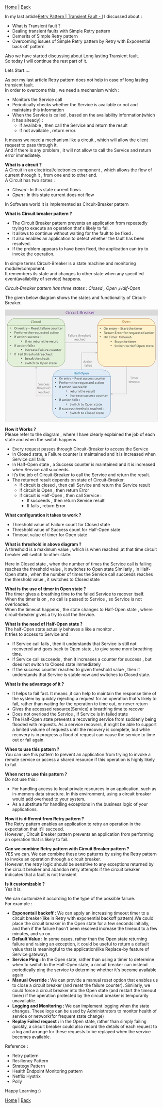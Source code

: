 [Home](https://debbiswal.github.io/Articles) \| [Back](https://debbiswal.github.io/Articles/#api-gateway)

In my last article[Retry Pattern | Transient Fault - I](../Art-2/TransientFault-I.html)  I discussed about :  
* What is Transient fault ?  
* Dealing transient faults with Simple Retry pattern  
* Demerits of Simple Retry pattern  
* Overcoming issues of Simple Retry pattern by Retry with Exponential back off pattern  

Also we have started discussing about Long lasting Transient fault.  
So today I will continue the rest part of it.  

Lets Start…..

As per my last article Retry pattern does not help in case of long lasting transient fault.  
In order to overcome this , we need a mechanism which :  
* Monitors the Service call
* Periodically checks whether the Service is available or not and maintains this information
* When the Service is called , based on the availability information(which it has already) :
  * If available , then call the Service and return the result
  * If not available , return error.

It means we need a mechanism like a circuit , which will allow the client request to pass through it.  
And if there is any problem , it will not allow to call the Service and return error immediately.  

**What is a circuit ?**  
A Circuit in an electrical/electronics component , which allows the flow of current through it , from one end to other end.  
A Circuit has two states :  
* *Closed* : In this state current flows  
* *Open* : In this state current does not flow  

In Software world it is implemented as Circuit-Breaker pattern  

**What is Circuit breaker pattern ?**   
* The Circuit Breaker pattern prevents an application from repeatedly trying to execute an operation that's likely to fail.  
* It allows to continue without waiting for the fault to be fixed .  
* It also enables an application to detect whether the fault has been resolved.   
* If the problem appears to have been fixed, the application can try to invoke the operation.  

In simple terms Circuit-Breaker is a state machine and monitoring module/component.  
It remembers its state and changes to other state when any specified event(availability of service) happens.  

*Circuit-Breaker pattern has three states : Closed , Open ,Half-Open*  

The given below diagram shows the states and functionality of Circuit-Breaker.  

![Circuit Breaker Pattern](images/circuitbreaker.png)  

**How it Works ?**  
Please refer to the diagram , where I have clearly explained the job of each state and when the switch happens.  

* Every request passes through Circuit-Breaker to access the Service  
* In Closed state, a Failure counter is maintained and it is increased when Service call fails  
* In Half-Open state , a Success counter is maintained and it is increased when Service call succeeds.  
* It’s the job of Circuit-Breaker to call the Service and return the result.  
* The returned result depends on state of Circuit-Breaker.  
  * If circuit is closed , then call Service and return the Service result  
  * If circuit is Open , then return Error  
  * If circuit is Half-Open , then call Service :  
    * If succeeds , then return Service result
    * If fails , return Error

**What configuration it takes to work ?**  
* Threshold value of Failure count for Closed state  
* Threshold value of Success count for Half-Open state  
* Timeout value of timer for Open state  

**What is threshold in above diagram ?**  
A threshold is a maximum value , which is when reached ,at that time circuit breaker will switch to other state.  

Here in Closed state , when the number of times the Service call is failing reaches the threshold value , it switches to Open state
Similarly , in Half-Open state , when the number of times the Service call succeeds reaches the threshold value , it switches to Closed state  

**What is the use of timer in Open state ?**  
The timer gives a breathing time to the failed Service to recover itself.  
When the timer is on , no call is passed to Service , so Service is not overloaded.  
When the timeout happens , the state changes to Half-Open state , where circuit-breaker gives a try to call the Service.  

**What is the need of Half-Open state ?**  
The half-Open state actually behaves a like a monitor .  
It tries to access to Service and :  
* If Service call fails , then it understands that Service is still not recovered and goes back to Open state , to give some more breathing time.  
* If Service call succeeds , then it increases a counter for success , but does not switch to Closed state immediately  
* If the success counter reached to given threshold value , then it understands that Service is stable now and switches to Closed state.  

**What is the advantage of it ?**
* It helps to fail fast. It means ,it can help to maintain the response time of the system by quickly rejecting a request for an operation that's likely to fail, rather than waiting for the operation to time out, or never return   
* Gives the accessed resource(Service) a breathing time to recover  
* Does not overload the Service , if Service is in failed state  
* The Half-Open state prevents a recovering service from suddenly being flooded with requests. 
  As a service recovers, it might be able to support a limited volume of requests until the recovery is complete, but while recovery is in progress a flood of request can cause the service to time out or fail again.  

**When to use this pattern ?**  
You can use this pattern to prevent an application from trying to invoke a remote service or access a shared resource if this operation is highly likely to fail.  

**When not to use this pattern ?**  
Do not use this :  
* For handling access to local private resources in an application, such as in-memory data structure. In this environment, using a circuit breaker would add overhead to your system.  
* As a substitute for handling exceptions in the business logic of your applications.  

**How it is different from Retry pattern ?**  
The Retry pattern enables an application to retry an operation in the expectation that it'll succeed.     
However , Circuit Breaker pattern prevents an application from performing an operation that is likely to fail.  

**Can we combine Retry pattern with Circuit Breaker pattern ?**  
YES we can. We can combine these two patterns by using the Retry pattern to invoke an operation through a circuit breaker.    
However, the retry logic should be sensitive to any exceptions returned by the circuit breaker and abandon retry attempts if the circuit breaker indicates that a fault is not transient  

**Is it customizable ?**  
Yes it is.  

We can customize it according to the type of the possible failure.   
For example : 
* **Exponentail backoff :** We can apply an increasing timeout timer to a circuit breaker(like in Retry with exponential backoff pattern).We could place the circuit breaker in the Open state for a few seconds initially, and then if the failure hasn't been resolved increase the timeout to a few minutes, and so on.  
* **Default Value :** In some cases, rather than the Open state returning failure and raising an exception, it could be useful to return a default value that is meaningful to the application(like Replace-by feature of Service gateway).  
* **Service Ping :** In the Open state, rather than using a timer to determine when to switch to the Half-Open state, a circuit breaker can instead periodically ping the service to determine whether it's become available again  
* **Manual Override :** We can provide a manual reset option that enables us to close a circuit breaker (and reset the failure counter). 
Similarly, we could force a circuit breaker into the Open state (and restart the timeout timer) if the operation protected by the circuit breaker is temporarily unavailable.  
* **Logging and Monitoring :** We can implement logging when the state changes. These logs can be used by Administrators to monitor health of service or network(for frequent state change)   
* **Replay Failed request :** In the Open state, rather than simply failing quickly, a circuit breaker could also record the details of each request to a log and arrange for these requests to be replayed when the service becomes available.  


Reference :
* Retry pattern  
* Resiliency Pattern  
* Strategy Pattern  
* Health Endpoint Monitoring pattern  
* Netflix Hystrix  
* Polly  

Happy Learning :)

[Home](https://debbiswal.github.io/Articles) \| [Back](https://debbiswal.github.io/Articles/#api-gateway)
